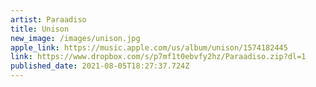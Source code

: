 ```yaml
---
artist: Paraadiso
title: Unison
new_image: /images/unison.jpg
apple_link: https://music.apple.com/us/album/unison/1574182445
link: https://www.dropbox.com/s/p7mf1t0ebvfy2hz/Paraadiso.zip?dl=1
published_date: 2021-08-05T18:27:37.724Z
---
```


